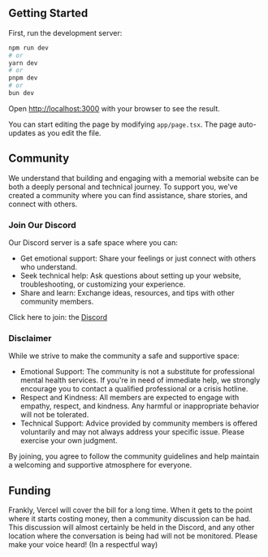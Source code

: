 ## Getting Started

First, run the development server:

```bash
npm run dev
# or
yarn dev
# or
pnpm dev
# or
bun dev
```

Open [http://localhost:3000](http://localhost:3000) with your browser to see the result.

You can start editing the page by modifying `app/page.tsx`. The page auto-updates as you edit the file.

## Community

We understand that building and engaging with a memorial website can be both a deeply personal and technical journey. To support you, we’ve created a community where you can find assistance, share stories, and connect with others.

### Join Our Discord

Our Discord server is a safe space where you can:

- Get emotional support: Share your feelings or just connect with others who understand.
- Seek technical help: Ask questions about setting up your website, troubleshooting, or customizing your experience.
- Share and learn: Exchange ideas, resources, and tips with other community members.

Click here to join: the [Discord](https://discord.gg/uNNBhpuSEd)

### Disclaimer

While we strive to make the community a safe and supportive space:

- Emotional Support: The community is not a substitute for professional mental health services. If you're in need of immediate help, we strongly encourage you to contact a qualified professional or a crisis hotline.
- Respect and Kindness: All members are expected to engage with empathy, respect, and kindness. Any harmful or inappropriate behavior will not be tolerated.
- Technical Support: Advice provided by community members is offered voluntarily and may not always address your specific issue. Please exercise your own judgment.

By joining, you agree to follow the community guidelines and help maintain a welcoming and supportive atmosphere for everyone.

## Funding

Frankly, Vercel will cover the bill for a long time. When it gets to the point where it starts costing money, then a community discussion can be had. This discussion will almost certainly be held in the Discord, and any other location where the conversation is being had will not be monitored. Please make your voice heard! (In a respectful way)


